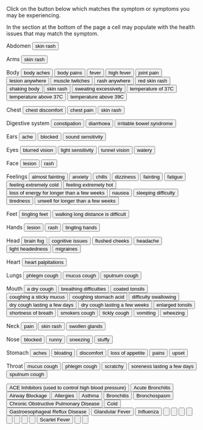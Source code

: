 
<link href="./styles.css" rel="stylesheet" />

<p>Click on the button below which matches the symptom or symptoms you may be experiencing.</p>
<p>In the section at the bottom of the page a cell may populate with the health issues that may match the symptom.</p>

<form name="symptom">

<!-- Symptom -->

<p>Abdomen<span>
  <input value="skin rash" type="button" onClick="showTime(['ScarletFever'])">
  </span></p>

<p>Arms<span>
  <input value="skin rash" type="button" onClick="showTime(['ScarletFever']);">
</span></p>

<p>Body<span>
  <input value="body aches" type="button" onClick="showTime([influenza]);document.symptom.Monkeypox.value='Monkeypox'">
  <input value="body pains" type="button" onClick="showTime([influenza]);">
  <input value="fever" type="button" onClick="showTime(['AcuteBronchitis', glandularFever, influenza]);">
  <input value="high fever" type="button" onClick="document.symptom.Pneumonia.value='Pneumonia';showTime([influenza]);">
  <input value="joint pain" type="button" onClick="document.symptom.RheumaticFever.value='Rheumatic fever';showTime([glandularFever]);">
  <input value="lesion anywhere" type="button" onClick="document.symptom.Monkeypox.value='Monkeypox'">
  <input value="muscle twitches" type="button" onClick="document.symptom.POTS.value='Postural orthostatic tachycardia syndrome'">
  <input value="rash anywhere" type="button" onClick="document.symptom.Monkeypox.value='Monkeypox'">
  <input value="red skin rash" type="button" onClick="showTime(['ScarletFever']);">
  <input value="shaking body" type="button" onClick="document.symptom.POTS.value='Postural orthostatic tachycardia syndrome'">
  <input value="skin rash" type="button" onClick="showTime(['ScarletFever']);">
  <input value="sweating excessively" type="button" onClick="document.symptom.POTS.value='Postural orthostatic tachycardia syndrome'">
  <input value="temperature of 37C" type="button" onClick="showTime([cold]);">
  <input value="temperature above 37C" type="button" onClick="showTime([influenza]);">
  <input value="temperature above 39C" type="button" onClick="document.symptom.RheumaticFever.value='Rheumatic fever';showTime([influenza]);">
</span></p>

<p>Chest<span>
  <input value="chest discomfort" type="button" onClick="document.symptom.POTS.value='Postural orthostatic tachycardia syndrome';showTime(['AcuteBronchitis']);">
  <input value="chest pain" type="button" onClick="document.symptom.POTS.value='Postural orthostatic tachycardia syndrome';showTime(['AcuteBronchitis']);">
  <input value="skin rash" type="button" onClick="showTime(['ScarletFever']);">
</span></p>

<p>Digestive system<span>
  <input value="constipation" type="button" onClick="document.symptom.POTS.value='Postural orthostatic tachycardia syndrome'">
  <input value="diarrhoea" type="button" onClick="document.symptom.POTS.value='Postural orthostatic tachycardia syndrome';showTime([influenza]);">
  <input value="irritable bowel syndrome" type="button" onClick="document.symptom.POTS.value='Postural orthostatic tachycardia syndrome'">
</span></p>

<p>Ears<span>
  <input value="ache" type="button" onClick="document.symptom.RheumaticFever.value='Rheumatic fever'">
  <input value="blocked" type="button" onClick="showTime([cold]);">
  <input value="sound sensitivity" type="button" onClick="document.symptom.POTS.value='Postural orthostatic tachycardia syndrome'">
</span></p>

<p>Eyes<span>
  <input value="blurred vision" type="button" onClick="document.symptom.POTS.value='Postural orthostatic tachycardia syndrome'">
  <input value="light sensitivity" type="button" onClick="document.symptom.POTS.value='Postural orthostatic tachycardia syndrome'">
  <input value="tunnel vision" type="button" onClick="document.symptom.POTS.value='Postural orthostatic tachycardia syndrome'">
  <input value="watery" type="button" onClick="showTime([cold]);">
</span></p>

<p>Face<span>
  <input value="lesion" type="button" onClick="document.symptom.Monkeypox.value='Monkeypox'">
  <input value="rash" type="button" onClick="document.symptom.Monkeypox.value='Monkeypox'">
</span></p>

<p>Feelings<span>
  <input value="almost fainting" type="button" onClick="document.symptom.POTS.value='Postural orthostatic tachycardia syndrome'">
  <input value="anxiety" type="button" onClick="document.symptom.POTS.value='Postural orthostatic tachycardia syndrome'">
  <input value="chills" type="button" onClick="document.symptom.Pneumonia.value='Pneumonia';showTime([influenza]);document.symptom.Monkeypox.value='Monkeypox'">
  <input value="dizziness" type="button" onClick="document.symptom.POTS.value='Postural orthostatic tachycardia syndrome'">
  <input value="fainting" type="button" onClick="document.symptom.POTS.value='Postural orthostatic tachycardia syndrome'">
  <input value="fatigue" type="button" onClick="document.symptom.POTS.value='Postural orthostatic tachycardia syndrome';showTime(['AcuteBronchitis']);document.symptom.Monkeypox.value='Monkeypox'">
  <input value="feeling extremely cold" type="button" onClick="document.symptom.POTS.value='Postural orthostatic tachycardia syndrome'">
  <input value="feeling extremely hot" type="button" onClick="document.symptom.POTS.value='Postural orthostatic tachycardia syndrome'">
  <input value="loss of energy for longer than a few weeks" type="button" onClick="document.symptom.POTS.value='Postural orthostatic tachycardia syndrome';showTime([glandularFever]);">
  <input value="nausea" type="button" onClick="document.symptom.POTS.value='Postural orthostatic tachycardia syndrome'">
  <input value="sleeping difficulty" type="button" onClick="document.symptom.POTS.value='Postural orthostatic tachycardia syndrome'">
  <input value="tiredness" type="button" onClick="document.symptom.POTS.value='Postural orthostatic tachycardia syndrome';showTime([cold, glandularFever]);">
  <input value="unwell for longer than a few weeks" type="button" onClick="document.symptom.POTS.value='Postural orthostatic tachycardia syndrome';showTime([glandularFever]);">
</span></p>

<p>Feet<span>
  <input value="tingling feet" type="button" onClick="document.symptom.POTS.value='Postural orthostatic tachycardia syndrome'">
  <input value="walking long distance is difficult" type="button" onClick="document.symptom.POTS.value='Postural orthostatic tachycardia syndrome'">
</span></p>

<p>Hands<span>
  <input value="lesion" type="button" onClick="document.symptom.Monkeypox.value='Monkeypox'">
  <input value="rash" type="button" onClick="document.symptom.Monkeypox.value='Monkeypox'">
  <input value="tingling hands" type="button" onClick="document.symptom.POTS.value='Postural orthostatic tachycardia syndrome'">
</span></p>

<p>Head<span>
  <input value="brain fog" name="brain fog" type="button" onClick="document.symptom.POTS.value='Postural orthostatic tachycardia syndrome'">
  <input value="cognitive issues" type="button" onClick="document.symptom.POTS.value='Postural orthostatic tachycardia syndrome'">
  <input value="flushed cheeks" type="button" onClick="showTime(['ScarletFever']);">
  <input value="headache" type="button" onClick="document.symptom.POTS.value='Postural orthostatic tachycardia syndrome';showTime([cold, glandularFever, influenza]);">
  <input value="light headedness" type="button" onClick="document.symptom.POTS.value='Postural orthostatic tachycardia syndrome'">
  <input value="migraines" type="button" onClick="document.symptom.POTS.value='Postural orthostatic tachycardia syndrome'">
</span></p>

<p>Heart<span>
  <input value="heart palpitations" type="button" onClick="document.symptom.POTS.value='Postural orthostatic tachycardia syndrome'">
</span></p>

<p>Lungs<span>
  <input value="phlegm cough" type="button" onClick="showTime([bronchitis, chronicObstructivePulmonaryDisease]);document.symptom.Pneumonia.value='Pneumonia';document.symptom.Tuberculosis.value='Tuberculosis';">
  <input value="mucus cough" type="button" onClick="showTime([bronchitis]);document.symptom.Pneumonia.value='Pneumonia';document.symptom.Tuberculosis.value='Tuberculosis';showTime([chronicObstructivePulmonaryDisease]);">
  <input value="sputnum cough" type="button" onClick="showTime([bronchitis]);document.symptom.Pneumonia.value='Pneumonia';document.symptom.Tuberculosis.value='Tuberculosis';showTime([chronicObstructivePulmonaryDisease]);">
</span></p>

<p>Mouth<span>
  <input value="a dry cough" type="button" onClick="showTime([cold, influenza])">
  <input value="breathing difficulties" type="button" onClick="document.symptom.POTS.value='Postural orthostatic tachycardia syndrome'">
  <input value="coated tonsils" type="button" onClick="document.symptom.RheumaticFever.value='Rheumatic fever'">
  <input value="coughing a sticky mucus" type="button" onClick="showTime(['AcuteBronchitis', asthma]);">
  <input value="coughing stomach acid" type="button" onClick="showTime([gastroesophagealRefluxDisease])">
  <input value="difficulty swallowing" type="button" onClick="document.symptom.RheumaticFever.value='Rheumatic fever'">
  <input value="dry cough lasting a few days" type="button" onClick="document.symptom.IrritantDust.value='Irritant (dust)';document.symptom.IrritantFumes.value='Irritant (fumes)';document.symptom.IrritantChemicals.value='Irritant (chemicals)';showTime(['AirwayBlockage']);">
  <input value="dry cough lasting a few weeks" type="button" onClick="document.symptom.ViralIllnesses.value='Viral illnesses';showTime([bronchospasm]);document.symptom.ViralIllnesses.value='Viral illnesses';showTime(['ACEInhibitors']);document.symptom.Asthma.value='Asthma'">
  <input value="enlarged tonsils" type="button" onClick="document.symptom.RheumaticFever.value='Rheumatic fever'">
  <input value="shortness of breath" type="button" onClick="document.symptom.POTS.value='Postural orthostatic tachycardia syndrome';showTime(['AcuteBronchitis']);">
  <input value="smokers cough" type="button" onClick="document.symptom.LungDamage.value='Lung damage'">
  <input value="tickly cough" type="button" onClick="showTime(['Allergies']);">
  <input value="vomiting" type="button" onClick="showTime([influenza]);">
  <input value="wheezing" type="button" onClick="showTime(['AcuteBronchitis']);">
</span></p>

<p>Neck<span>
  <input value="pain" type="button" onClick="document.symptom.RheumaticFever.value='Rheumatic fever'">
  <input value="skin rash" type="button" onClick="showTime(['ScarletFever']);">
  <input value="swollen glands" type="button" onClick="showTime([glandularFever]);">
</span></p>

<p>Nose<span>
  <input value="blocked" type="button" onClick="showTime([cold, influenza]);">
  <input value="runny" type="button" onClick="showTime([cold, influenza]);">
  <input value="sneezing" type="button" onClick="showTime([cold, influenza]);">
  <input value="stuffy" type="button" onClick="showTime([cold, influenza]);">
</span></p>

<p>Stomach<span>
  <input value="aches" type="button" onClick="document.symptom.POTS.value='Postural orthostatic tachycardia syndrome';showTime([influenza]);">
  <input value="bloating" type="button" onClick="document.symptom.POTS.value='Postural orthostatic tachycardia syndrome'">
  <input value="discomfort" type="button" onClick="document.symptom.POTS.value='Postural orthostatic tachycardia syndrome';showTime([influenza]);">
  <input value="loss of appetite" type="button" onClick="showTime([glandularFever]);">
  <input value="pains" type="button" onClick="document.symptom.POTS.value='Postural orthostatic tachycardia syndrome';showTime([influenza]);">
  <input value="upset" type="button" onClick="document.symptom.POTS.value='Postural orthostatic tachycardia syndrome';showTime([influenza]);">
</span></p>

<p>Throat<span>
  <input value="mucus cough" type="button" onClick="showTime(['AcuteBronchitis', asthma]);document.symptom.ViralIllnesses.value='Viral Illnesses';">
  <input value="phlegm cough" type="button" onClick="showTime(['AcuteBronchitis', asthma]);document.symptom.ViralIllnesses.value='Viral Illnesses';">
  <input value="scratchy" type="button" onClick="document.symptom.Cold.value='Cold'">
  <input value="soreness lasting a few days" type="button" onClick="document.symptom.RheumaticFever.value='Rheumatic fever';showTime([glandularFever, influenza, 'ScarletFever']);">
  <input value="sputnum cough" type="button" onClick="showTime(['AcuteBronchitis', 'Allergies', influenza]);document.symptom.ViralIllnesses.value='Viral Illnesses';">
</span></p>

<!-- Health condition -->

  <input value="ACE Inhibitors (used to control high blood pressure)" class="media-item" id="ACEInhibitors" type="button" name="ACEInhibitors" />
  <input value="Acute Bronchitis" class="media-item" id="AcuteBronchitis" type="button" name="AcuteBronchitis" />
  <input value="Airway Blockage" class="media-item" id="AirwayBlockage" type="button" name="AirwayBlockage" />
  <input value="Allergies" class="media-item" id="Allergies" type="button" name="Allergies" />
  <input value="Asthma" class="media-item" id="Asthma" type="button" name="Asthma" />
  <input value="Bronchitis" class="media-item" id="Bronchitis" type="button" name="Bronchitis" />
  <input value="Bronchospasm" class="media-item" id="Bronchospasm" type="button" name="Bronchospasm" />
  <input value="Chronic Obstructive Pulmonary Disease" class="media-item" id="ChronicObstructivePulmonaryDisease" type="button" name="ChronicObstructivePulmonaryDisease" />
  <input value="Cold" class="media-item" id="Cold" type="button" name="Cold" />
  <input value="Gastroesophageal Reflux Disease" class="media-item" id="GastroesophagealRefluxDisease" type="button" name="GastroesophagealRefluxDisease" />
  <input value="Glandular Fever" class="media-item" id="GlandularFever" type="button" name="GlandularFever" />
  <input value="Influenza" class="media-item" id="Influenza" type="button" name="Influenza" />
  <input value="" type="button" name="IrritantDust" />
  <input value="" type="button" name="IrritantFumes" />
  <input value="" type="button" name="IrritantChemicals" />
  <input value="" type="button" type="button" name="LungDamage" />
  <input value="" type="button" name="Monkeypox" />
  <input value="" type="button" name="POTS" />
  <input value="" type="button" name="Pneumonia" />
  <input value="" type="button" name="RheumaticFever" />
  <input value="Scarlet Fever" id="ScarletFever" class="media-item" type="button" name="ScarletFever" />
  <input value="" type="button" name="Tuberculosis" />
  <input value="" type="button" name="ViralIllnesses" />

</form>

<script src="script.js"></script>
